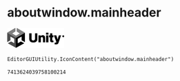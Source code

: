 # aboutwindow.mainheader
![](/img/aboutwindow.mainheader.png)

``` CSharp
EditorGUIUtility.IconContent("aboutwindow.mainheader")
```
```
7413624039758100214
```
